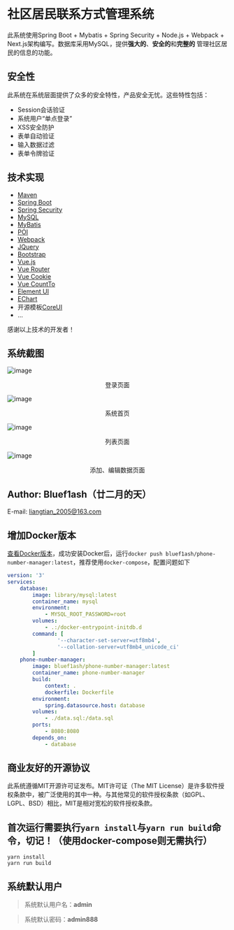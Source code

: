 # 社区居民联系方式管理系统

此系统使用Spring Boot + Mybatis + Spring Security + Node.js + Webpack + Next.js架构编写。数据库采用MySQL，提供**强大的**、**安全的**和**完整的**
管理社区居民的信息的功能。

## 安全性

此系统在系统层面提供了众多的安全特性，产品安全无忧。这些特性包括：

- Session会话验证
- 系统用户“单点登录”
- XSS安全防护
- 表单自动验证
- 输入数据过滤
- 表单令牌验证

## 技术实现

- [Maven](https://maven.apache.org)
- [Spring Boot](https://spring.io/projects/spring-boot)
- [Spring Security](https://spring.io/projects/spring-security)
- [MySQL](https://www.mysql.com)
- [MyBatis](https://github.com/mybatis)
- [POI](https://poi.apache.org)
- [Webpack](https://github.com/webpack/webpack)
- [JQuery](https://jquery.com)
- [Bootstrap](https://getbootstrap.com)
- [Vue.js](https://github.com/vuejs/vue)
- [Vue Router](https://github.com/vuejs/vue-router)
- [Vue Cookie](https://github.com/alfhen/vue-cookie)
- [Vue CountTo](https://github.com/PanJiaChen/vue-countTo)
- [Element UI](https://element.eleme.io)
- [EChart](https://echarts.baidu.com)
- 开源模板[CoreUI](https://github.com/coreui)
- ...

感谢以上技术的开发者！

## 系统截图

![image](https://github.com/bluef1ash/phone-number-manager/raw/master/design/screenshot/login.jpg)

<div style="text-align: center">登录页面</div>

![image](https://github.com/bluef1ash/phone-number-manager/raw/master/design/screenshot/index.jpg)

<div style="text-align: center">系统首页</div>

![image](https://github.com/bluef1ash/phone-number-manager/raw/master/design/screenshot/list.jpg)

<div style="text-align: center">列表页面</div>

![image](https://github.com/bluef1ash/phone-number-manager/raw/master/design/screenshot/create.jpg)

<div style="text-align: center">添加、编辑数据页面</div>

## Author: Bluef1ash（廿二月的天）

E-mail: liangtian_2005@163.com

## 增加Docker版本

[查看Docker版本](https://hub.docker.com/repository/docker/bluef1ash/phone-number-manager)，成功安装Docker后，运行`docker push
bluef1ash/phone-number-manager:latest`，推荐使用`docker-compose`，配置问题如下

````yml
version: '3'
services:
    database:
        image: library/mysql:latest
        container_name: mysql
        environment:
            - MYSQL_ROOT_PASSWORD=root
        volumes:
            - .:/docker-entrypoint-initdb.d
        command: [
                '--character-set-server=utf8mb4',
                '--collation-server=utf8mb4_unicode_ci'
        ]
    phone-number-manager:
        image: bluef1ash/phone-number-manager:latest
        container_name: phone-number-manager
        build:
            context: .
            dockerfile: Dockerfile
        environment:
            spring.datasource.host: database
        volumes:
            - ./data.sql:/data.sql
        ports:
            - 8080:8080
        depends_on:
            - database
````

## 商业友好的开源协议

此系统遵循MIT开源许可证发布。MIT许可证（The MIT License）是许多软件授权条款中，被广泛使用的其中一种。与其他常见的软件授权条款（如GPL、LGPL、BSD）相比，MIT是相对宽松的软件授权条款。

## 首次运行需要执行`yarn install`与`yarn run build`命令，切记！（使用docker-compose则无需执行）

```shell
yarn install
yarn run build
```

## 系统默认用户

> 系统默认用户名：**admin**

> 系统默认密码：**admin888**

